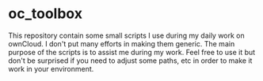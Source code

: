 # oc_toolbox

This repository contain some small scripts I use during my daily work on
ownCloud. I don't put many efforts in making them generic. The main purpose of
the scripts is to assist me during my work. Feel free to use it but don't be
surprised if you need to adjust some paths, etc in order to make it work in
your environment.
